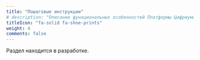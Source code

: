 ```yaml
---
title: "Пошаговые инструкции"
# description: "Описание функциональных особенностей Платформы Цифриума"
titleIcon: "fa-solid fa-shoe-prints"
weight: 4
comments: false
---
```

Раздел находится в разработке.



